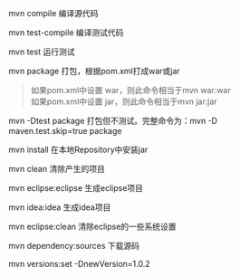 mvn compile 编译源代码

mvn test-compile 编译测试代码

mvn test 运行测试

mvn package 打包，根据pom.xml打成war或jar
> 如果pom.xml中设置 war，则此命令相当于mvn war:war  
> 如果pom.xml中设置 jar，则此命令相当于mvn jar:jar


mvn -Dtest package 打包但不测试。完整命令为：mvn -D maven.test.skip=true package

mvn install 在本地Repository中安装jar

mvn clean 清除产生的项目

mvn eclipse:eclipse 生成eclipse项目

mvn idea:idea 生成idea项目

mvn eclipse:clean 清除eclipse的一些系统设置

mvn dependency:sources 下载源码

mvn versions:set -DnewVersion=1.0.2
